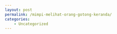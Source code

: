 ```yaml
---
layout: post
permalink: /mimpi-melihat-orang-gotong-keranda/
categories:
    - Uncategorized
---
```


